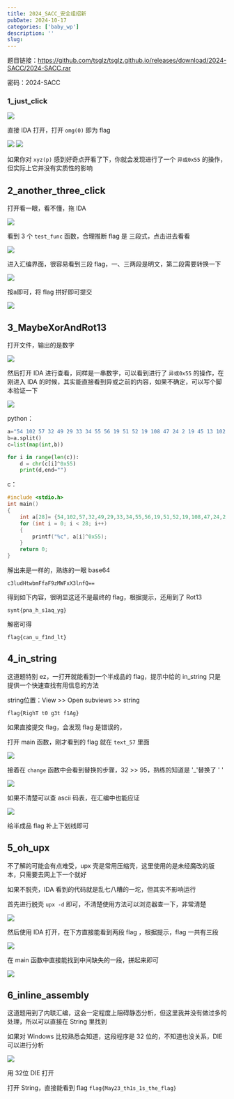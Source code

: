 ```yaml
---
title: 2024_SACC_安全组招新
pubDate: 2024-10-17
categories: ['baby_wp']
description: ''
slug: 
---
```


题目链接：https://github.com/tsglz/tsglz.github.io/releases/download/2024-SACC/2024-SACC.rar

密码：2024-SACC

### 1_just_click

<img src="/2024-SACC/1_open.png">

直接 IDA 打开，打开 `omg(0)` 即为 flag

<img src="/2024-SACC/1_main.png">

<img src="/2024-SACC/1_flag.png">

如果你对 `xyz(p)` 感到好奇点开看了下，你就会发现进行了一个 `异或0x55` 的操作，但实际上它并没有实质性的影响

## 2_another_three_click

打开看一眼，看不懂，拖 IDA

<img src="/2024-SACC/2_open.png">

看到 3 个 `test_func` 函数，合理推断 flag 是 三段式，点击进去看看

<img src="/2024-SACC/2_main.png">

进入汇编界面，很容易看到三段 flag，一、三两段是明文，第二段需要转换一下

<img src="/2024-SACC/2_thr_sec.png">

按a即可，将 flag 拼好即可提交

<img src="/2024-SACC/2_to_str.png">

## 3_MaybeXorAndRot13

打开文件，输出的是数字

<img src="/2024-SACC/3_open.png">

然后打开 IDA 进行查看，同样是一串数字，可以看到进行了 `异或0x55` 的操作，在刚进入 IDA 的时候，其实能直接看到异或之前的内容，如果不确定，可以写个脚本验证一下

<img src="/2024-SACC/3_main.png">

python：

```python
a="54 102 57 32 49 29 33 34 55 56 19 51 52 19 108 47 24 2 19 45 13 102 57 59 51 4 104 104"
b=a.split()
c=list(map(int,b))

for i in range(len(c)):
    d = chr(c[i]^0x55)
    print(d,end="")
```

c：

```c
#include <stdio.h>
int main()
{
    int a[28]= {54,102,57,32,49,29,33,34,55,56,19,51,52,19,108,47,24,2,19,45,13,102,57,59,51,4,104,104};
    for (int i = 0; i < 28; i++)
    {
        printf("%c", a[i]^0x55);
    }
    return 0;
}
```

解出来是一样的，熟练的一眼 base64

```text
c3ludHtwbmFfaF9zMWFxX3lnfQ==
```

得到如下内容，很明显这还不是最终的 flag，根据提示，还用到了 Rot13

```text
synt{pna_h_s1aq_yg}
```

解密可得

```text
flag{can_u_f1nd_lt}
```

## 4_in_string

这道题特别 ez，一打开就能看到一个半成品的 flag，提示中给的 in_string 只是提供一个快速查找有用信息的方法

string位置：View >> Open subviews >> string

```text
flag{RighT t0 g3t f1Ag}
```

如果直接提交 flag，会发现 flag 是错误的，

打开 main 函数，刚才看到的 flag 就在 `text_57` 里面

<img src="/2024-SACC/4_main.png">

接着在 `change` 函数中会看到替换的步骤，32 >> 95，熟练的知道是 '\_'替换了 ' '

<img src="/2024-SACC/4_replace.png">

如果不清楚可以查 ascii 码表，在汇编中也能应证

<img src="/2024-SACC/4_rep.png">

给半成品 flag 补上下划线即可

## 5_oh_upx

不了解的可能会有点难受，upx 壳是常用压缩壳，这里使用的是未经魔改的版本，只需要去网上下一个就好

如果不脱壳，IDA 看到的代码就是乱七八糟的一坨，但其实不影响运行

首先进行脱壳 `upx -d` 即可，不清楚使用方法可以浏览器查一下，非常清楚

<img src="/2024-SACC/5_unpack.png">

然后使用 IDA 打开，在下方直接能看到两段 flag ，根据提示，flag 一共有三段

<img src="/2024-SACC/5_open.png">

在 main 函数中直接能找到中间缺失的一段，拼起来即可

<img src="/2024-SACC/5_main.png">

## 6_inline_assembly

这道题用到了内联汇编，这会一定程度上阻碍静态分析，但这里我并没有做过多的处理，所以可以直接在 String 里找到

如果对 Windows 比较熟悉会知道，这段程序是 32 位的，不知道也没关系，DIE 可以进行分析

<img src="/2024-SACC/6_die.png">

用 32位 DIE 打开

打开 String，直接能看到 flag `flag{May23_th1s_1s_the_flag}`